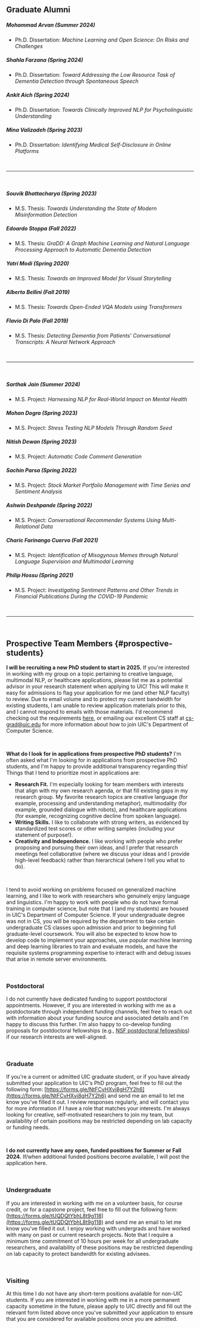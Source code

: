 ## Graduate Alumni

##### Mohammad Arvan (Summer 2024)
* Ph.D. Dissertation: *Machine Learning and Open Science: On Risks and Challenges*

##### Shahla Farzana (Spring 2024)
* Ph.D. Dissertation: *Toward Addressing the Low Resource Task of Dementia Detection through Spontaneous Speech*

##### Ankit Aich (Spring 2024)
* Ph.D. Dissertation: *Towards Clinically Improved NLP for Psycholinguistic Understanding*

##### Mina Valizadeh (Spring 2023)
* Ph.D. Dissertation: *Identifying Medical Self-Disclosure in Online Platforms*

&nbsp;

---

&nbsp;



##### Souvik Bhattacharya (Spring 2023)
* M.S. Thesis: *Towards Understanding the State of Modern Misinformation Detection*

##### Edoardo Stoppa (Fall 2022)
* M.S. Thesis: *GraDD: A Graph Machine Learning and Natural Language Processing Approach to Automatic Dementia Detection*

##### Yatri Modi (Spring 2020)
* M.S. Thesis: *Towards an Improved Model for Visual Storytelling*

##### Alberto Bellini (Fall 2019)
* M.S. Thesis: *Towards Open-Ended VQA Models using Transformers*

##### Flavio Di Palo (Fall 2019)
* M.S. Thesis: *Detecting Dementia from Patients' Conversational Transcripts: A Neural Network Approach*


&nbsp;

---

&nbsp;


##### Sarthak Jain (Summer 2024)
* M.S. Project: *Harnessing NLP for Real-World Impact on Mental Health*

##### Mohan Dogra (Spring 2023)
* M.S. Project: *Stress Testing NLP Models Through Random Seed*

##### Nitish Dewan (Spring 2023)
* M.S. Project: *Automatic Code Comment Generation*

##### Sachin Parsa (Spring 2022)
* M.S. Project: *Stock Market Portfolio Management with Time Series and Sentiment Analysis*

##### Ashwin Deshpande (Spring 2022)
* M.S. Project: *Conversational Recommender Systems Using Multi-Relational Data*

##### Charic Farinango Cuervo (Fall 2021)
* M.S. Project: *Identification of Misogynous Memes through Natural Language Supervision and Multimodal Learning*

##### Philip Hossu (Spring 2021)
* M.S. Project: *Investigating Sentiment Patterns and Other Trends in Financial Publications During the COVID-19 Pandemic*


&nbsp;  

---

&nbsp;  

## Prospective Team Members  {#prospective-students}

**I will be recruiting a new PhD student to start in 2025.**  If you're interested in working with my group on a topic pertaining to creative language, multimodal NLP, or healthcare applications, please list me as a potential advisor in your research statement when applying to UIC!  This will make it easy for admissions to flag your application for me (and other NLP faculty) to review.  Due to email volume and to protect my current bandwidth for existing students, I am unable to review application materials prior to this, and I cannot respond to emails with those materials.  I'd recommend checking out the requirements [here](https://cs.uic.edu/graduate/admissions/), or emailing our excellent CS staff at [cs-grad@uic.edu](mailto:cs-grad@uic.edu) for more information about how to join UIC's Department of Computer Science.

&nbsp;&nbsp;

**What do I look for in applications from prospective PhD students?**  I'm often asked what I'm looking for in applications from prospective PhD students, and I'm happy to provide additional transparency regarding this!  Things that I tend to prioritize most in applications are:
- **Research Fit.** I'm especially looking for team members with interests that align with my own research agenda, or that fill existing gaps in my research group.  My favorite research topics are creative language (for example, processing and understanding metaphor), multimodality (for example, grounded dialogue with robots), and healthcare applications (for example, recognizing cognitive decline from spoken language).
- **Writing Skills.** I like to collaborate with strong writers, as evidenced by standardized test scores or other writing samples (including your statement of purpose!).
- **Creativity and Independence.** I like working with people who prefer proposing and pursuing their own ideas, and I prefer that research meetings feel collaborative (where we discuss your ideas and I provide high-level feedback) rather than hierarchical (where I tell you what to do).

&nbsp;&nbsp;

I tend to avoid working on problems focused on generalized machine learning, and I like to work with researchers who genuinely enjoy language and linguistics.  I'm happy to work with people who do not have formal training in computer science, but note that I (and my students) are housed in UIC's Department of Computer Science. If your undergraduate degree was not in CS, you will be required by the department to take certain undergraduate CS classes upon admission and prior to beginning full graduate-level coursework.  You will also be expected to know how to develop code to implement your approaches, use popular machine learning and deep learning libraries to train and evaluate models, and have the requisite systems programming expertise to interact with and debug issues that arise in remote server environments.


&nbsp;  

### Postdoctoral

I do not currently have dedicated funding to support postdoctoral appointments.  However, if you are interested in working with me as a postdoctorate through independent funding channels, feel free to reach out with information about your funding source and associated details and I'm happy to discuss this further.  I'm also happy to co-develop funding proposals for postdoctoral fellowships (e.g., [NSF postdoctoral fellowships](https://new.nsf.gov/funding/postdocs)) if our research interests are well-aligned.

&nbsp; 

### Graduate

If you're a current or admitted UIC graduate student, or if you have already submitted your application to UIC's PhD program, feel free to fill out the following form: [https://forms.gle/NtFCvHXvi8gH7Y2h6](https://forms.gle/NtFCvHXvi8gH7Y2h6) and send me an email to let me know you've filled it out.  I review responses regularly, and will contact you for more information if I have a role that matches your interests.  I'm always looking for creative, self-motivated researchers to join my team, but availability of certain positions may be restricted depending on lab capacity or funding needs.

&nbsp; 

**I do not currently have any open, funded positions for Summer or Fall 2024.**  If/when additional funded positions become available, I will post the application here.

&nbsp;  

### Undergraduate

If you are interested in working with me on a volunteer basis, for course credit, or for a capstone project, feel free to fill out the following form: [https://forms.gle/tUQDQtYbhL8t9g118](https://forms.gle/tUQDQtYbhL8t9g118) and send me an email to let me know you've filled it out.  I enjoy working with undergrads and have worked with many on past or current research projects.  Note that I require a minimum time commitment of 10 hours per week for all undergraduate researchers, and availability of these positions may be restricted depending on lab capacity to protect bandwidth for existing advisees.

&nbsp;  

### Visiting

At this time I do not have any short-term positions available for non-UIC students.  If you are interested in working with me in a more permanent capacity sometime in the future, please apply to UIC directly and fill out the relevant form listed above once you've submitted your application to ensure that you are considered for available positions once you are admitted.
